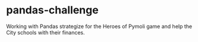 # pandas-challenge
Working with Pandas strategize for the Heroes of Pymoli game and help the City schools with their finances.
